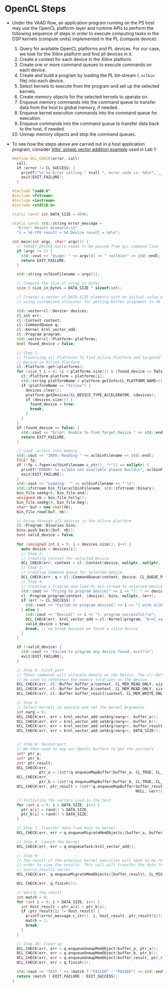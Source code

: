 # OpenCL Steps

* Under the VAAD flow, an application program running on the PS host
  may use the OpenCL platform-layer and runtime APIs to perform the
  following sequence of steps in order to execute computing tasks in
  the DSP kernels (compute units) implemented in the PL (compute
  device):
  1. Query for available OpenCL platforms and PL devices. For our
     case, we look for the Xilinx platform and find all devices in
     it.
  2. Create a context for each device in the Xilinx platform.
  3. Create one or more command queues to execute commands on
     each device.
  4. Create and build a program by loading the PL bit-stream
     (`.xclbin` file) into each device.
  5. Select kernels to execute from the program and set up the
     selected kernels.
  6. Create memory objects for the selected kernels to operate on.
  7. Enqueue memory commands into the command queue to transfer data
     from the host to global memory, if needed.
  8. Enqueue kernel execution commands into the command queue for
     execution.
  9. Enqueue commands into the command queue to transfer data back to
     the host, if needed.
  10. Unmap memory objects and stop the command queues. 

* To see how the steps above are carried out in a host application
  program, consider [Vitis' simple vector addition
  example](https://github.com/Xilinx/Vitis_Accel_Examples/tree/2023.1/cpp_kernels/simple_vadd)
  used in Lab 1:

  ```c++
  #define OCL_CHECK(error, call)                                                               \
    call;                                                                                      \
    if (error != CL_SUCCESS) {                                                                 \
      printf("%s:%d Error calling " #call ", error code is: %d\n", __FILE__, __LINE__, error); \
      exit(EXIT_FAILURE);                                                                      \
    }

  #include "vadd.h"
  #include <fstream>
  #include <iostream>
  #include <stdlib.h>

  static const int DATA_SIZE = 4096;

  static const std::string error_message =
    "Error: Result mismatch:\n"
    "i = %d CPU result = %d Device result = %d\n";

  int main(int argc, char* argv[]) {
    // TARGET_DEVICE macro needs to be passed from gcc command line
    if (argc != 2) {
      std::cout << "Usage: " << argv[0] << " <xclbin>" << std::endl;
      return EXIT_FAILURE;
    }

    std::string xclbinFilename = argv[1];

    // Compute the size of array in bytes
    size_t size_in_bytes = DATA_SIZE * sizeof(int);

    // Creates a vector of DATA_SIZE elements with an initial value of 10 and 32
    // using customized allocator for getting buffer alignment to 4k boundary

    std::vector<cl::Device> devices;
    cl_int err;
    cl::Context context;
    cl::CommandQueue q;
    cl::Kernel krnl_vector_add;
    cl::Program program;
    std::vector<cl::Platform> platforms;
    bool found_device = false;

    // Step 1: 
    // Traversing all Platforms To find Xilinx Platform and targeted
    // Device in Xilinx Platform
    cl::Platform::get(&platforms);
    for (size_t i = 0; (i < platforms.size()) & (found_device == false); i++) {
      cl::Platform platform = platforms[i];
      std::string platformName = platform.getInfo<CL_PLATFORM_NAME>();
      if (platformName == "Xilinx") {
        devices.clear();
        platform.getDevices(CL_DEVICE_TYPE_ACCELERATOR, &devices);
        if (devices.size()) {
          found_device = true;
          break;
        }
      }
    }
    if (found_device == false) {
      std::cout << "Error: Unable to find Target Device " << std::endl;
      return EXIT_FAILURE;
    }

    // Load .xclbin into memory
    std::cout << "INFO: Reading " << xclbinFilename << std::endl;
    FILE* fp;
    if ((fp = fopen(xclbinFilename.c_str(), "r")) == nullptr) {
      printf("ERROR: %s xclbin not available please build\n", xclbinFilename.c_str());
      exit(EXIT_FAILURE);
    }
    std::cout << "Loading: '" << xclbinFilename << "'\n";
    std::ifstream bin_file(xclbinFilename, std::ifstream::binary);
    bin_file.seekg(0, bin_file.end);
    unsigned nb = bin_file.tellg();
    bin_file.seekg(0, bin_file.beg);
    char* buf = new char[nb];
    bin_file.read(buf, nb);

    // Going through all devices in the Xilinx platform
    cl::Program::Binaries bins;
    bins.push_back({buf, nb});
    bool valid_device = false;
    
    for (unsigned int i = 0; i < devices.size(); i++) {
      auto device = devices[i];
      // Step 2:
      // Creating Context for selected Device
      OCL_CHECK(err, context = cl::Context(device, nullptr, nullptr, nullptr, &err));
      // Step 3:
      // Creating Command Queue for selected Device
      OCL_CHECK(err, q = cl::CommandQueue(context, device, CL_QUEUE_PROFILING_ENABLE, &err));
      // Step 4:
      // Creating a Program and load PL bit-stream to selected Device
      std::cout << "Trying to program device[" << i << "]: " << device.getInfo<CL_DEVICE_NAME>() << std::endl;
      cl::Program program(context, {device}, bins, nullptr, &err);
      if (err != CL_SUCCESS) {
        std::cout << "Failed to program device[" << i << "] with xclbin file!\n";
      } else {
        std::cout << "Device[" << i << "]: program successful!\n";
        OCL_CHECK(err, krnl_vector_add = cl::Kernel(program, "krnl_vadd", &err));
        valid_device = true;
        break; // we break because we found a valid device
      }
    }

    if (!valid_device) {
      std::cout << "Failed to program any device found, exit!\n";
      exit(EXIT_FAILURE);
    }

    // Step 6: First part
    // These commands will allocate memory on the Device. The cl::Buffer objects can
    // be used to reference the memory locations on the device.
    OCL_CHECK(err, cl::Buffer buffer_a(context, CL_MEM_READ_ONLY, size_in_bytes, NULL, &err));
    OCL_CHECK(err, cl::Buffer buffer_b(context, CL_MEM_READ_ONLY, size_in_bytes, NULL, &err));
    OCL_CHECK(err, cl::Buffer buffer_result(context, CL_MEM_WRITE_ONLY, size_in_bytes, NULL, &err));

    // Step 5:
    // Select kernels to execute and set the kernel Arguments
    int narg = 0;
    OCL_CHECK(err, err = krnl_vector_add.setArg(narg++, buffer_a));
    OCL_CHECK(err, err = krnl_vector_add.setArg(narg++, buffer_b));
    OCL_CHECK(err, err = krnl_vector_add.setArg(narg++, buffer_result));
    OCL_CHECK(err, err = krnl_vector_add.setArg(narg++, DATA_SIZE));


    // Step 6: Second part
    // We then need to map our OpenCL buffers to get the pointers
    int* ptr_a;
    int* ptr_b;
    int* ptr_result;
    OCL_CHECK(err,
              ptr_a = (int*)q.enqueueMapBuffer(buffer_a, CL_TRUE, CL_MAP_WRITE, 0, size_in_bytes, NULL, NULL, &err));
    OCL_CHECK(err,
              ptr_b = (int*)q.enqueueMapBuffer(buffer_b, CL_TRUE, CL_MAP_WRITE, 0, size_in_bytes, NULL, NULL, &err));
    OCL_CHECK(err, ptr_result = (int*)q.enqueueMapBuffer(buffer_result, CL_TRUE, CL_MAP_READ, 0, size_in_bytes, NULL,
                                                         NULL, &err));

    // Initialize the vectors used in the test
    for (int i = 0; i < DATA_SIZE; i++) {
      ptr_a[i] = rand() % DATA_SIZE;
      ptr_b[i] = rand() % DATA_SIZE;
    }

    // Step 7: Transfer data from host to kernel 
    OCL_CHECK(err, err = q.enqueueMigrateMemObjects({buffer_a, buffer_b}, 0 /* 0 means from host*/));

    // Step 8: Launch the Kernel
    OCL_CHECK(err, err = q.enqueueTask(krnl_vector_add));

    // Step 9:
    // The result of the previous kernel execution will need to be retrieved in
    // order to view the results. This call will transfer the data from FPGA to
    // source_results vector
    OCL_CHECK(err, q.enqueueMigrateMemObjects({buffer_result}, CL_MIGRATE_MEM_OBJECT_HOST));

    OCL_CHECK(err, q.finish());

    // Verify the result
    int match = 0;
    for (int i = 0; i < DATA_SIZE; i++) {
      int host_result = ptr_a[i] + ptr_b[i];
      if (ptr_result[i] != host_result) {
        printf(error_message.c_str(), i, host_result, ptr_result[i]);
        match = 1;
        break;
      }
    }

    // Step 10: Clean up
    OCL_CHECK(err, err = q.enqueueUnmapMemObject(buffer_a, ptr_a));
    OCL_CHECK(err, err = q.enqueueUnmapMemObject(buffer_b, ptr_b));
    OCL_CHECK(err, err = q.enqueueUnmapMemObject(buffer_result, ptr_result));
    OCL_CHECK(err, err = q.finish());

    std::cout << "TEST " << (match ? "FAILED" : "PASSED") << std::endl;
    return (match ? EXIT_FAILURE : EXIT_SUCCESS);
  }
  ```
